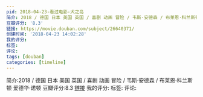 ```yaml
---
pid: 2018-04-23-看过电影-犬之岛
简介: 2018 / 德国 日本 美国 英国 / 喜剧 动画 冒险 / 韦斯·安德森 / 布莱恩·科兰斯顿 爱德华·诺顿
豆瓣评分: '8.3'
链接: https://movie.douban.com/subject/26640371/
创建时间: '2018-04-23 14:02:28'
我的评分:
标签:
评论:
tags: [douban]
categories: [timeline]
---
```

简介:2018 / 德国 日本 美国 英国 / 喜剧 动画 冒险 / 韦斯·安德森 / 布莱恩·科兰斯顿 爱德华·诺顿
豆瓣评分:8.3
[链接](https://movie.douban.com/subject/26640371/)
我的评分:
标签:
评论:
